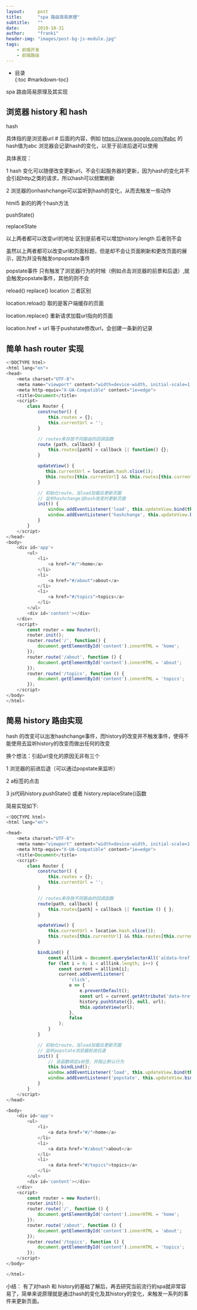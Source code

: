 ```yaml
---
layout:     post
title:      "spa 路由简易原理"
subtitle:   ""
date:       2019-10-31
author:     "franki"
header-img: "images/post-bg-js-module.jpg"
tags:
    - 前端开发
    - 前端路由
---
```


* 目录  
{:toc #markdown-toc}

spa 路由简易原理及其实现

## 浏览器 history 和 hash

hash

具体指的是浏览器url # 后面的内容，例如 <https://www.google.com/#abc>
的hash值为abc
浏览器会记录hash的变化，以至于前进后退可以使用

具体表现：

1 hash 变化可以随便改变更新url，不会引起服务器的更新，因为hash的变化并不会引起http之类的请求，所以hash可以频繁刷新

2 浏览器的onhashchange可以监听到hash的变化，从而去触发一些动作

html5 新的的两个hash方法

pushState()

replaceState

以上两者都可以改变url的地址
区别是前者可以增加history.length
后者则不会

虽然以上两者都可以改变url和页面标题，但是却不会让页面刷新和更改页面的展示，因为并没有触发onpopstate事件

popstate事件
只有触发了浏览器行为的时候（例如点击浏览器的前景和后退）,就会触发popstate事件，其他的则不会

reload() replace() location 三者区别

location.reload() 取的是客户端缓存的页面

location.replace() 重新请求加载url指向的页面

location.href = url 等于pushstate修改url，会创建一条新的记录

## 简单 hash router 实现

```javascript
<!DOCTYPE html>
<html lang="en">
<head>
    <meta charset="UTF-8">
    <meta name="viewport" content="width=device-width, initial-scale=1.0">
    <meta http-equiv="X-UA-Compatible" content="ie=edge">
    <title>Document</title>
    <script>
        class Router {
            constructor() {
                this.routes = {};
                this.currentUrl = '';
            }

            // routes来存放不同路由的回调函数
            route (path, callback) {
                this.routes[path] = callback || function() {};
            }

            updateView() {
               this.currentUrl = location.hash.slice(1);
               this.routes[this.currentUrl] && this.routes[this.currentUrl]();
            }

            // 初始化route，当load加载后更新页面
            // 监听hashchange当hash改变时更新页面
            init() {
                window.addEventListener('load', this.updateView.bind(this), false);
                window.addEventListener('hashchange', this.updateView.bind(this), false);
            }
        }
    </script>
</head>
<body>
    <div id='app'>
        <ul>
            <li>
                <a href="#/">home</a>
            </li>
            <li>
                <a href="#/about">about</a>
            </li>
            <li>
                <a href="#/topics">topics</a>
            </li>
        </ul>
        <div id='content'></div>
    </div>
    <script>
        const router = new Router();
        router.init();
        router.route('/', function() {
            document.getElementById('content').innerHTML = 'home';
        });
        router.route('/about', function () {
            document.getElementById('content').innerHTML = 'about';
        });
        router.route('/topics', function () {
            document.getElementById('content').innerHTML = 'topics';
        });
    </script>
</body>
</html>
```

## 简易 history 路由实现

hash 的改变可以出发hashchange事件，而history的改变并不触发事件，使得不能使用去监听history的改变而做出任何的改变

换个想法：引起url变化的原因无非有三个

1 浏览器的前进后退（可以通过popstate来监听）

2 a标签的点击

3 js代码history.pushState() 或者 history.replaceState()函数

简易实现如下:

```javascript
<!DOCTYPE html>
<html lang="en">

<head>
    <meta charset="UTF-8">
    <meta name="viewport" content="width=device-width, initial-scale=1.0">
    <meta http-equiv="X-UA-Compatible" content="ie=edge">
    <title>Document</title>
    <script>
        class Router {
            constructor() {
                this.routes = {};
                this.currentUrl = '';
            }

            // routes来存放不同路由的回调函数
            route(path, callback) {
                this.routes[path] = callback || function () { };
            }

            updateView() {
                this.currentUrl = location.hash.slice(1);
                this.routes[this.currentUrl] && this.routes[this.currentUrl]();
            }

            bindLind() {
                const alllink = document.querySelectorAll('a[data-href]');
                for (let i = 0; i < alllink.length; i++) {
                    const current = alllink[i];
                    current.addEventListener(
                        'click',
                        e => {
                            e.preventDefault();
                            const url = current.getAttribute('data-href');
                            history.pushState({}, null, url);
                            this.updateView(url);
                        },
                        false
                    );
                }
            }

            // 初始化route，当load加载后更新页面
            // 监听popstate浏览器前进后退
            init() {
                // 该函数绑定a标签，并阻止默认行为
                this.bindLind();
                window.addEventListener('load', this.updateView.bind(this), false);
                window.addEventListener('popstate', this.updateView.bind(this), false);
            }
        }
    </script>
</head>

<body>
    <div id='app'>
        <ul>
            <li>
                <a data-href="#/">home</a>
            </li>
            <li>
                <a data-href="#/about">about</a>
            </li>
            <li>
                <a data-href="#/topics">topics</a>
            </li>
        </ul>
        <div id='content'></div>
    </div>
    <script>
        const router = new Router();
        router.init();
        router.route('/', function () {
            document.getElementById('content').innerHTML = 'home';
        });
        router.route('/about', function () {
            document.getElementById('content').innerHTML = 'about';
        });
        router.route('/topics', function () {
            document.getElementById('content').innerHTML = 'topics';
        });
    </script>
</body>

</html>
```

小结：
有了对hash 和 history的基础了解后，再去研究当前流行的spa就非常容易了，简单来说原理就是通过hash的变化及其history的变化，来触发一系列的事件来更新页面。
